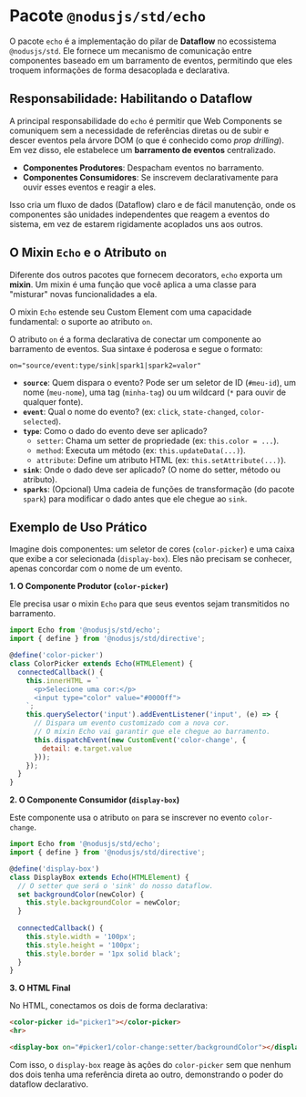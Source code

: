 # Pacote `@nodusjs/std/echo`

O pacote `echo` é a implementação do pilar de **Dataflow** no ecossistema `@nodusjs/std`. Ele fornece um mecanismo de comunicação entre componentes baseado em um barramento de eventos, permitindo que eles troquem informações de forma desacoplada e declarativa.

## Responsabilidade: Habilitando o Dataflow

A principal responsabilidade do `echo` é permitir que Web Components se comuniquem sem a necessidade de referências diretas ou de subir e descer eventos pela árvore DOM (o que é conhecido como *prop drilling*). Em vez disso, ele estabelece um **barramento de eventos** centralizado.

  - **Componentes Produtores**: Despacham eventos no barramento.
  - **Componentes Consumidores**: Se inscrevem declarativamente para ouvir esses eventos e reagir a eles.

Isso cria um fluxo de dados (Dataflow) claro e de fácil manutenção, onde os componentes são unidades independentes que reagem a eventos do sistema, em vez de estarem rigidamente acoplados uns aos outros.

## O Mixin `Echo` e o Atributo `on`

Diferente dos outros pacotes que fornecem decorators, `echo` exporta um **mixin**. Um mixin é uma função que você aplica a uma classe para "misturar" novas funcionalidades a ela.

O mixin `Echo` estende seu Custom Element com uma capacidade fundamental: o suporte ao atributo `on`.

O atributo `on` é a forma declarativa de conectar um componente ao barramento de eventos. Sua sintaxe é poderosa e segue o formato:

`on="source/event:type/sink|spark1|spark2=valor"`

  - **`source`**: Quem dispara o evento? Pode ser um seletor de ID (`#meu-id`), um nome (`meu-nome`), uma tag (`minha-tag`) ou um wildcard (`*` para ouvir de qualquer fonte).
  - **`event`**: Qual o nome do evento? (ex: `click`, `state-changed`, `color-selected`).
  - **`type`**: Como o dado do evento deve ser aplicado?
      - `setter`: Chama um setter de propriedade (ex: `this.color = ...`).
      - `method`: Executa um método (ex: `this.updateData(...)`).
      - `attribute`: Define um atributo HTML (ex: `this.setAttribute(...)`).
  - **`sink`**: Onde o dado deve ser aplicado? (O nome do setter, método ou atributo).
  - **`sparks`**: (Opcional) Uma cadeia de funções de transformação (do pacote `spark`) para modificar o dado antes que ele chegue ao `sink`.

## Exemplo de Uso Prático

Imagine dois componentes: um seletor de cores (`color-picker`) e uma caixa que exibe a cor selecionada (`display-box`). Eles não precisam se conhecer, apenas concordar com o nome de um evento.

**1. O Componente Produtor (`color-picker`)**

Ele precisa usar o mixin `Echo` para que seus eventos sejam transmitidos no barramento.

```javascript
import Echo from '@nodusjs/std/echo';
import { define } from '@nodusjs/std/directive';

@define('color-picker')
class ColorPicker extends Echo(HTMLElement) {
  connectedCallback() {
    this.innerHTML = `
      <p>Selecione uma cor:</p>
      <input type="color" value="#0000ff">
    `;
    this.querySelector('input').addEventListener('input', (e) => {
      // Dispara um evento customizado com a nova cor.
      // O mixin Echo vai garantir que ele chegue ao barramento.
      this.dispatchEvent(new CustomEvent('color-change', {
        detail: e.target.value
      }));
    });
  }
}
```

**2. O Componente Consumidor (`display-box`)**

Este componente usa o atributo `on` para se inscrever no evento `color-change`.

```javascript
import Echo from '@nodusjs/std/echo';
import { define } from '@nodusjs/std/directive';

@define('display-box')
class DisplayBox extends Echo(HTMLElement) {
  // O setter que será o 'sink' do nosso dataflow.
  set backgroundColor(newColor) {
    this.style.backgroundColor = newColor;
  }
  
  connectedCallback() {
    this.style.width = '100px';
    this.style.height = '100px';
    this.style.border = '1px solid black';
  }
}
```

**3. O HTML Final**

No HTML, conectamos os dois de forma declarativa:

```html
<color-picker id="picker1"></color-picker>
<hr>

<display-box on="#picker1/color-change:setter/backgroundColor"></display-box>
```

Com isso, o `display-box` reage às ações do `color-picker` sem que nenhum dos dois tenha uma referência direta ao outro, demonstrando o poder do dataflow declarativo.
